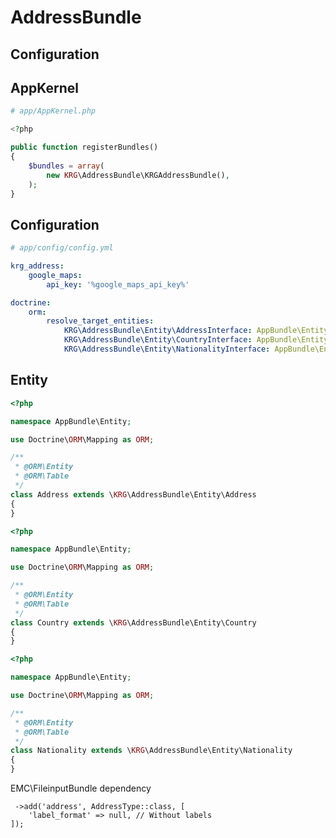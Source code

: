 # AddressBundle

Configuration
-------------

AppKernel
---------

```php
# app/AppKernel.php

<?php

public function registerBundles()
{
    $bundles = array(
        new KRG\AddressBundle\KRGAddressBundle(),
    );
}
```


Configuration
-------------

```yaml
# app/config/config.yml

krg_address:
    google_maps:
        api_key: '%google_maps_api_key%'

doctrine:
    orm:
        resolve_target_entities:
            KRG\AddressBundle\Entity\AddressInterface: AppBundle\Entity\Address
            KRG\AddressBundle\Entity\CountryInterface: AppBundle\Entity\Country
            KRG\AddressBundle\Entity\NationalityInterface: AppBundle\Entity\Nationality
```

Entity
------

```php
<?php

namespace AppBundle\Entity;

use Doctrine\ORM\Mapping as ORM;

/**
 * @ORM\Entity
 * @ORM\Table
 */
class Address extends \KRG\AddressBundle\Entity\Address
{
}
```

```php
<?php

namespace AppBundle\Entity;

use Doctrine\ORM\Mapping as ORM;

/**
 * @ORM\Entity
 * @ORM\Table
 */
class Country extends \KRG\AddressBundle\Entity\Country
{
}
```

```php
<?php

namespace AppBundle\Entity;

use Doctrine\ORM\Mapping as ORM;

/**
 * @ORM\Entity
 * @ORM\Table
 */
class Nationality extends \KRG\AddressBundle\Entity\Nationality
{
}
```

EMC\FileinputBundle dependency

```
 ->add('address', AddressType::class, [
    'label_format' => null, // Without labels
]);
```
